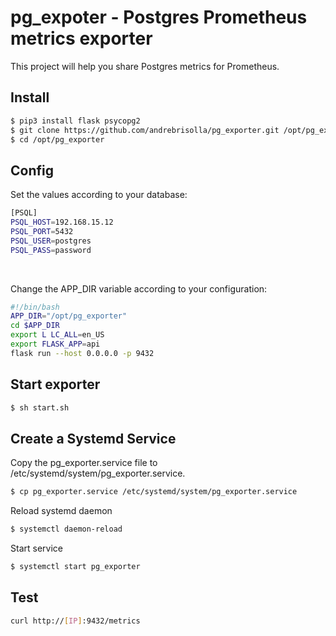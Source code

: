 <h1>pg_expoter - Postgres Prometheus metrics exporter</h1>
This project will help you share Postgres metrics for Prometheus.

## Install
```bash
$ pip3 install flask psycopg2 
$ git clone https://github.com/andrebrisolla/pg_exporter.git /opt/pg_exporter
$ cd /opt/pg_exporter
```

## Config
Set the values according to your database:
```bash
[PSQL]
PSQL_HOST=192.168.15.12
PSQL_PORT=5432
PSQL_USER=postgres
PSQL_PASS=password
```
</br>

Change the APP_DIR variable according to your configuration:
```bash
#!/bin/bash
APP_DIR="/opt/pg_exporter"
cd $APP_DIR
export L LC_ALL=en_US
export FLASK_APP=api
flask run --host 0.0.0.0 -p 9432
```
## Start exporter
```bash
$ sh start.sh
```

## Create a Systemd Service

Copy the pg_exporter.service file to /etc/systemd/system/pg_exporter.service.
```bash
$ cp pg_exporter.service /etc/systemd/system/pg_exporter.service
```
 Reload systemd daemon
```bash
$ systemctl daemon-reload
```
Start service
```bash
$ systemctl start pg_exporter
```
## Test
```bash
curl http://[IP]:9432/metrics
```